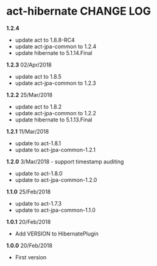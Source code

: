 # act-hibernate CHANGE LOG

**1.2.4**
* update act to 1.8.8-RC4
* update act-jpa-common to 1.2.4
* update hibernate to 5.1.14.Final

**1.2.3** 02/Apr/2018
* update act to 1.8.5
* update act-jpa-common to 1.2.3

**1.2.2** 25/Mar/2018
* update act to 1.8.2
* update act-jpa-common to 1.2.2
* update hibernate to 5.1.13.Final

**1.2.1** 11/Mar/2018
* update to act-1.8.1
* update to act-jpa-common-1.2.1

**1.2.0** 3/Mar/2018 - support timestamp auditing

* update to act-1.8.0
* update to act-jpa-common-1.2.0

**1.1.0** 25/Feb/2018 

* update to act-1.7.3
* update to act-jpa-common-1.1.0

**1.0.1** 20/Feb/2018

* Add VERSION to HibernatePlugin

**1.0.0** 20/Feb/2018 

* First version
